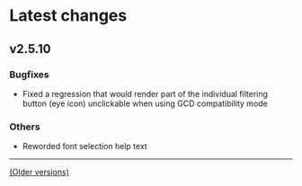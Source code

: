 # Latest changes
## v2.5.10
### Bugfixes
- Fixed a regression that would render part of the individual filtering button (eye icon) unclickable when using GCD compatibility mode

### Others
- Reworded font selection help text

---

[(Older versions)](https://github.com/ceodoe/noshitempornium/blob/master/CHANGELOG_OLD.md#older-versions)
